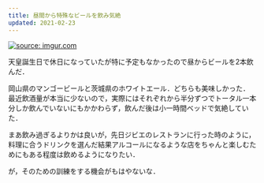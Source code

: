```yaml
---
title: 昼間から特殊なビールを飲み気絶
updated: 2021-02-23
---
```


<a href="https://imgur.com/ufJydgM"><img src="https://i.imgur.com/ufJydgM.jpg" title="source: imgur.com" /></a>

天皇誕生日で休日になっていたが特に予定もなかったので昼からビールを2本飲んだ．

岡山県のマンゴービールと茨城県のホワイトエール．どちらも美味しかった．
最近飲酒量が本当に少ないので，実際にはそれぞれから半分ずつでトータル一本分しか飲んでいないにもかかわらず，飲んだ後は小一時間ベッドで気絶していた．

まあ飲み過ぎるよりかは良いが，先日ジビエのレストランに行った時のように，料理に合うドリンクを選んだ結果アルコールになるような店をちゃんと楽しむためにもある程度は飲めるようになりたい．

が，そのための訓練をする機会がもはやないな．
